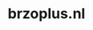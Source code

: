 ---
layout: post
title:  "brzoplus.nl"
internal_url:  "/dutchgov/brzoplus.nl.html"
categories: dutchgov
---